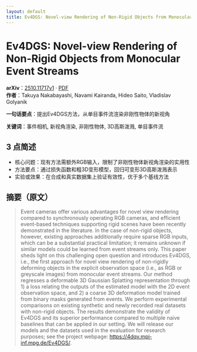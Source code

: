 ```yaml
---
layout: default
title: Ev4DGS: Novel-view Rendering of Non-Rigid Objects from Monocular Event Streams
---
```


# Ev4DGS: Novel-view Rendering of Non-Rigid Objects from Monocular Event Streams
**arXiv**：[2510.11717v1](https://arxiv.org/abs/2510.11717) · [PDF](https://arxiv.org/pdf/2510.11717.pdf)  
**作者**：Takuya Nakabayashi, Navami Kairanda, Hideo Saito, Vladislav Golyanik  

**一句话要点**：提出Ev4DGS方法，从单目事件流渲染非刚性物体的新视角

**关键词**：事件相机, 新视角渲染, 非刚性物体, 3D高斯泼溅, 单目事件流

## 3 点简述
- 核心问题：现有方法需额外RGB输入，限制了非刚性物体新视角渲染的实用性
- 方法要点：通过损失函数和粗3D变形模型，回归可变形3D高斯泼溅表示
- 实验或效果：在合成和真实数据集上验证有效性，优于多个基线方法

## 摘要（原文）

> Event cameras offer various advantages for novel view rendering compared to
> synchronously operating RGB cameras, and efficient event-based techniques
> supporting rigid scenes have been recently demonstrated in the literature. In
> the case of non-rigid objects, however, existing approaches additionally
> require sparse RGB inputs, which can be a substantial practical limitation; it
> remains unknown if similar models could be learned from event streams only.
> This paper sheds light on this challenging open question and introduces Ev4DGS,
> i.e., the first approach for novel view rendering of non-rigidly deforming
> objects in the explicit observation space (i.e., as RGB or greyscale images)
> from monocular event streams. Our method regresses a deformable 3D Gaussian
> Splatting representation through 1) a loss relating the outputs of the
> estimated model with the 2D event observation space, and 2) a coarse 3D
> deformation model trained from binary masks generated from events. We perform
> experimental comparisons on existing synthetic and newly recorded real datasets
> with non-rigid objects. The results demonstrate the validity of Ev4DGS and its
> superior performance compared to multiple naive baselines that can be applied
> in our setting. We will release our models and the datasets used in the
> evaluation for research purposes; see the project webpage:
> https://4dqv.mpi-inf.mpg.de/Ev4DGS/.

